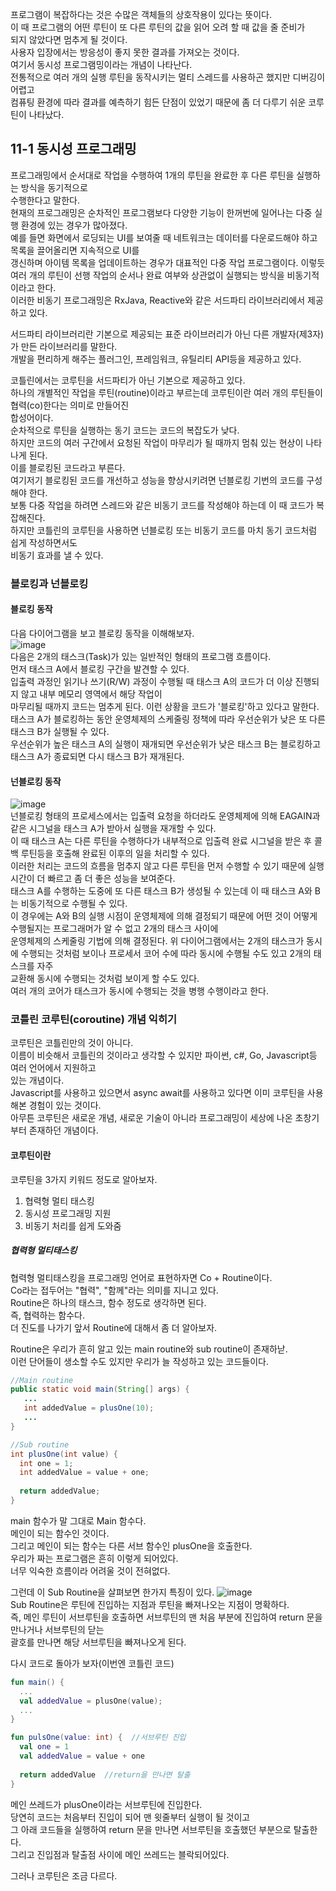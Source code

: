 프로그램이 복잡하다는 것은 수많은 객체들의 상호작용이 있다는 뜻이다.  
이 때 프로그램의 어떤 루틴이 또 다른 루틴의 값을 읽어 오려 할 때 값을 줄 준비가  
되지 않았다면 멈추게 될 것이다.  
사용자 입장에서는 방응성이 좋지 못한 결과를 가져오는 것이다.  
여기서 동시성 프로그램밍이라는 개념이 나타난다.  
전통적으로 여러 개의 실행 루틴을 동작시키는 멀티 스레드를 사용하곤 했지만 디버깅이 어렵고  
컴퓨팅 환경에 따라 결과를 예측하기 힘든 단점이 있었기 때문에 좀 더 다루기 쉬운 코루틴이 나타났다.  

## 11-1 동시성 프로그래밍
프로그래밍에서 순서대로 작업을 수행하여 1개의 루틴을 완료한 후 다른 루틴을 실행하는 방식을 동기적으로  
수행한다고 말한다.  
현재의 프로그래밍은 순차적인 프로그램보다 다양한 기능이 한꺼번에 일어나는 다중 실행 환경에 있는 경우가 많아졌다.  
예를 들면 화면에서 로딩되는 UI를 보여줄 때 네트워크는 데이터를 다운로드해야 하고 목록을 끌어올리면 지속적으로 UI를  
갱신하며 아이템 목록을 업데이트하는 경우가 대표적인 다중 작업 프로그램이다. 
이렇듯 여러 개의 루틴이 선행 작업의 순서나 완료 여부와 상관없이 실행되는 방식을 비동기적이라고 한다.  
이러한 비동기 프로그래밍은 RxJava, Reactive와 같은 서드파티 라이브러리에서 제공하고 있다.  
  
서드파티 라이브러리란 기본으로 제공되는 표준 라이브러리가 아닌 다른 개발자(제3자)가 만든 라이브러리를 말한다.  
개발을 편리하게 해주는 플러그인, 프레임워크, 유틸리티 API등을 제공하고 있다.  
  
코틀린에서는 코루틴을 서드파티가 아닌 기본으로 제공하고 있다.  
하나의 개별적인 작업을 루틴(routine)이라고 부르는데 코루틴이란 여러 개의 루틴들이 협력(co)한다는 의미로 만들어진  
합성어이다.  
순차적으로 루틴을 실행하는 동기 코드는 코드의 복잡도가 낮다.  
하지만 코드의 여러 구간에서 요청된 작업이 마무리가 될 때까지 멈춰 있는 현상이 나타나게 된다.  
이를 블로킹된 코드라고 부른다.  
여기저기 블로킹된 코드를 개선하고 성능을 향상시키려면 넌블로킹 기번의 코드를 구성해야 한다.  
보통 다중 작업을 하려면 스레드와 같은 비동기 코드를 작성해야 하는데 이 때 코드가 복잡해진다.  
하지만 코틀린의 코루틴을 사용하면 넌블로킹 또는 비동기 코드를 마치 동기 코드처럼 쉽게 작성하면서도  
비동기 효과를 낼 수 있다.  

### 블로킹과 넌블로킹
#### 블로킹 동작
다음 다이어그램을 보고 블로킹 동작을 이해해보자.  
![image](https://user-images.githubusercontent.com/33191974/126434378-bbe8a243-1d85-4bfb-b0c2-82722049a258.png)  
다음은 2개의 태스크(Task)가 있는 일반적인 형태의 프로그램 흐름이다.  
먼저 태스크 A에서 블로킹 구간을 발견할 수 있다.  
입출력 과정인 읽기나 쓰기(R/W) 과정이 수행될 때 태스크 A의 코드가 더 이상 진행되지 않고 내부 메모리 영역에서 해당 작업이  
마무리될 때까지 코드는 멈추게 된다. 이런 상황을 코드가 '블로킹'하고 있다고 말한다.  
태스크 A가 블로킹하는 동안 운영체제의 스케줄링 정책에 따라 우선순위가 낮은 또 다른 태스크 B가 실행될 수 있다.  
우선순위가 높은 태스크 A의 실행이 재개되면 우선순위가 낮은 태스크 B는 블로킹하고 태스크 A가 종료되면 다시 태스크 B가 재개된다.  

#### 넌블로킹 동작
![image](https://user-images.githubusercontent.com/33191974/126435027-57189237-ae7b-4517-9fba-e1a504ff9d55.png)  
넌블로킹 형태의 프로세스에서는 입출력 요청을 하더라도 운영체제에 의해 EAGAIN과 같은 시그널을 태스크 A가 받아서 실행을 재개할 수 있다.  
이 때 태스크 A는 다른 루틴을 수행하다가 내부적으로 입출력 완료 시그널을 받은 후 콜백 루틴등을 호출해 완료된 이후의 일을 처리할 수 있다.  
이러한 처리는 코드의 흐름을 멈추지 않고 다른 루틴을 먼저 수행할 수 있기 때문에 실행 시간이 더 빠르고 좀 더 좋은 성능을 보여준다.  
태스크 A를 수행하는 도중에 또 다른 태스크 B가 생성될 수 있는데 이 때 태스크 A와 B는 비동기적으로 수행될 수 있다.  
이 경우에는 A와 B의 실행 시점이 운영체제에 의해 결정되기 때문에 어떤 것이 어떻게 수행될지는 프로그래머가 알 수 없고 2개의 태스크 사이에  
운영체제의 스케줄링 기법에 의해 결정된다. 
위 다이어그램에서는 2개의 태스크가 동시에 수행되는 것처럼 보이나 프로세서 코어 수에 따라 동시에 수행될 수도 있고 2개의 태스크를 자주  
교환해 동시에 수행되는 것처럼 보이게 할 수도 있다.  
여러 개의 코어가 태스크가 동시에 수행되는 것을 병행 수행이라고 한다.



### 코틀린 코루틴(coroutine) 개념 익히기
코루틴은 코틀린만의 것이 아니다.  
이름이 비슷해서 코틀린의 것이라고 생각할 수 있지만 파이썬, c#, Go, Javascript등 여러 언어에서 지원하고  
있는 개념이다.  
Javascript를 사용하고 있으면서 async await를 사용하고 있다면 이미 코루틴을 사용해본 경험이 있는 것이다.  
아무튼 코루틴은 새로운 개념, 새로운 기술이 아니라 프로그래밍이 세상에 나온 초창기부터 존재하던 개념이다.  

#### 코루틴이란
코루틴을 3가지 키워드 정도로 알아보자.
1. 협력형 멀티 태스킹
2. 동시성 프로그래밍 지원
3. 비동기 처리를 쉽게 도와줌

##### 협력형 멀티태스킹
협력형 멀티태스킹을 프로그래밍 언어로 표현하자면 Co + Routine이다.  
Co라는 접두어는 "협력", "함께"라는 의미를 지니고 있다.  
Routine은 하나의 태스크, 함수 정도로 생각하면 된다.  
즉, 협력하는 함수다.  
더 진도를 나가기 앞서 Routine에 대해서 좀 더 알아보자.  
  
Routine은 우리가 흔히 알고 있는 main routine와 sub routine이 존재하낟.  
이런 단어들이 생소할 수도 있지만 우리가 늘 작성하고 있는 코드들이다.

```java
//Main routine
public static void main(String[] args) {
   ...
   int addedValue = plusOne(10);
   ...
}

//Sub routine
int plusOne(int value) {
  int one = 1;
  int addedValue = value + one;
  
  return addedValue;
}
```
main 함수가 말 그대로 Main 함수다.  
메인이 되는 함수인 것이다.  
그리고 메인이 되는 함수는 다른 서브 함수인 plusOne을 호출한다.  
우리가 짜는 프로그램은 흔히 이렇게 되어있다.  
너무 익숙한 흐름이라 어려울 것이 전혀없다.  
  
그런데 이 Sub Routine을 살펴보면 한가지 특징이 있다.
![image](https://user-images.githubusercontent.com/33191974/126416503-3081f991-ba21-4107-bb9b-a9a588417919.png)  
Sub Routine은 루틴에 진입하는 지점과 루틴을 빠져나오는 지점이 명확하다.  
즉, 메인 루틴이 서브루틴을 호출하면 서브루틴의 맨 처음 부분에 진입하여 return 문을 만나거나 서브루틴의 닫는  
괄호를 만나면 해당 서브루틴을 빠져나오게 된다.  

다시 코드로 돌아가 보자(이번엔 코틀린 코드)

```kotlin
fun main() {
  ...
  val addedValue = plusOne(value);
  ...
}

fun pulsOne(value: int) {  //서브루틴 진입
  val one = 1
  val addedValue = value + one
  
  return addedValue  //return을 만나면 탈출
}
```
메인 쓰레드가 plusOne이라는 서브루틴에 진입한다.  
당연히 코드는 처음부터 진입이 되어 맨 윗줄부터 실행이 될 것이고  
그 아래 코드들을 실행하여 return 문을 만나면 서브루틴을 호출했던 부분으로 탈출한다.  
그리고 진입점과 탈출점 사이에 메인 쓰레드는 블락되어있다.
  
그러나 코루틴은 조금 다르다. 





















